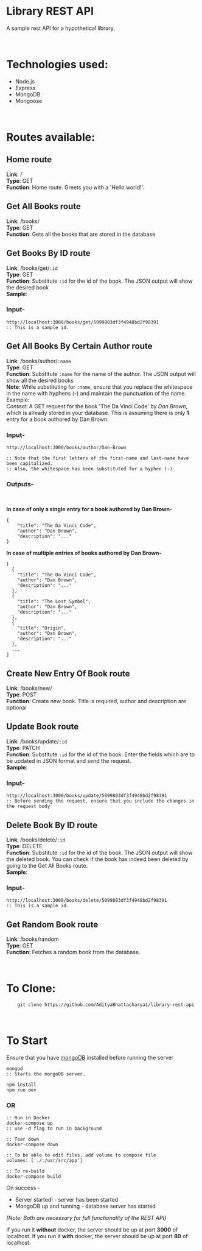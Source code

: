 # Library REST API

A sample rest API for a hypothetical library.

<br />

# Technologies used:

-   Node.js
-   Express
-   MongoDB
-   Mongoose

<br />

# Routes available:

## Home route

**Link**: / <br />
**Type**: GET <br />
**Function**: Home route. Greets you with a 'Hello world!'. <br />

## Get All Books route

**Link**: /books/<br />
**Type**: GET<br />
**Function**: Gets all the books that are stored in the database<br />

## Get Books By ID route

**Link**: /books/get/`:id`<br />
**Type**: GET<br />
**Function**: Substitute `:id` for the id of the book. The JSON output will show the desired book<br />
**Sample**:

### Input-

```
http://localhost:3000/books/get/5099803df3f4948bd2f98391
:: This is a sample id.
```

## Get All Books By Certain Author route

**Link**: /books/author/`:name`<br />
**Type**: GET<br />
**Function**: Substitute `:name` for the name of the author. The JSON output will show all the desired books<br />
**Note**: While substituting for `:name`, ensure that you replace the whitespace in the name with hyphens (-) and maintain the punctuation of the name. </br >
Example: <br />
_Context_: A GET request for the book 'The Da Vinci Code' by _Dan Brown_, which is already stored in your database. This is assuming there is only **1** entry for a book authored by Dan Brown. <br />

### Input-

```
http://localhost:3000/books/author/Dan-Brown

:: Note that the first letters of the first-name and last-name have been capitalized.
:: Also, the whitespace has been substituted for a hyphen (-)
```

### Outputs-

<br />

**In case of only a single entry for a book authored by Dan Brown-**

```
{
    "title": "The Da Vinci Code",
    "author": "Dan Brown",
    "description": "..."
}
```

**In case of multiple entries of books authored by Dan Brown-**

```
[
  {
    "title": "The Da Vinci Code",
    "author": "Dan Brown",
    "description": "..."
  },
  {
    "title": "The Lost Symbol",
    "author": "Dan Brown",
    "description": "..."
  },
  {
    "title": "Origin",
    "author": "Dan Brown",
    "description": "..."
  },
  ...
]
```

## Create New Entry Of Book route

**Link**: /books/new/<br />
**Type**: POST<br />
**Function**: Create new book. Title is required, author and description are optional<br />

## Update Book route

**Link**: /books/update/`:id`<br />
**Type**: PATCH<br />
**Function**: Substitute `:id` for the id of the book. Enter the fields which are to be updated in JSON format and send the request.<br />
**Sample**:

### Input-

```
http://localhost:3000/books/update/5099803df3f4948bd2f98391
:: Before sending the request, ensure that you include the changes in the request body
```

## Delete Book By ID route

**Link**: /books/delete/`:id`<br />
**Type**: DELETE<br />
**Function**: Substitute `:id` for the id of the book. The JSON output will show the deleted book. You can check if the book has indeed been deleted by going to the Get All Books route. <br />
**Sample**:

### Input-

```
http://localhost:3000/books/delete/5099803df3f4948bd2f98391
:: This is a sample id.
```

## Get Random Book route

**Link**: /books/random<br />
**Type**: GET<br />
**Function**: Fetches a random book from the database.

<br />

# To Clone:

```
    git clone https://github.com/AdityaBhattacharya1/library-rest-api
```

<br />

# To Start

Ensure that you have [mongoDB](https://docs.mongodb.com/manual/installation/) installed before running the server

```
mongod
:: Starts the mongoDB server.
```

```
npm install
npm run dev
```

<p align="center">
  <h3>OR</h3>
</p>

```
:: Run in Docker
docker-compose up
:: use -d flag to run in background

:: Tear down
docker-compose down

:: To be able to edit files, add volume to compose file
volumes: ['./:/usr/src/app']

:: To re-build
docker-compose build
```

On success -

-   Server started! - server has been started
-   MongoDB up and running - database server has started

_[Note: Both are necessary for full functionality of the REST API]_

If you run it **without** docker, the server should be up at port **3000** of localhost.
If you run it **with** docker, the server should be up at port **80** of localhost.